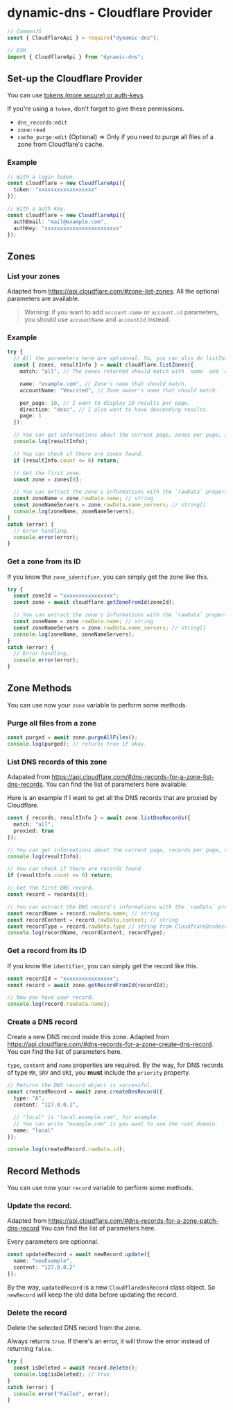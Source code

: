 # dynamic-dns - Cloudflare Provider

```typescript
// CommonJS
const { CloudflareApi } = require("dynamic-dns");

// ESM
import { CloudflareApi } from "dynamic-dns";
```

## Set-up the Cloudflare Provider

You can use [tokens (more secure) or auth-keys](https://dash.cloudflare.com/profile/api-tokens).

If you're using a `token`, don't forget to give these permissions.
- `dns_records:edit`
- `zone:read`
- `cache_purge:edit` (Optional) => Only if you need to purge all files of a zone from Cloudflare's cache.

### Example

```typescript
// With a login token.
const cloudflare = new CloudflareApi({
  token: "xxxxxxxxxxxxxxxxxx"
});

// With a auth key.
const cloudflare = new CloudflareApi({
  authEmail: "mail@example.com",
  authKey: "xxxxxxxxxxxxxxxxxxxxxxxx"
});
```

## Zones

### List your zones

Adapted from <https://api.cloudflare.com/#zone-list-zones>.
All the optional parameters are available.

> Warning: if you want to add `account.name` or `account.id` parameters, you should use `accountName` and `accountId` instead.

### Example

```typescript
try {
  // All the parameters here are optionnal. So, you can also do listZones({})
  const { zones, resultInfo } = await cloudflare.listZones({
    match: "all", // The zones returned should match with `name` and `accountName`.

    name: "example.com", // Zone's name that should match.
    accountName: "Vexcited", // Zone owner's name that should match.

    per_page: 10, // I want to display 10 results per page.
    direction: "desc", // I also want to have descending results.
    page: 1
  });

  // You can get informations about the current page, zones per page, zones count, ...
  console.log(resultInfo); 

  // You can check if there are zones found.
  if (resultInfo.count <= 0) return;

  // Get the first zone.
  const zone = zones[0];

  // You can extract the zone's informations with the `rawData` property.
  const zoneName = zone.rawData.name; // string
  const zoneNameServers = zone.rawData.name_servers; // string[]
  console.log(zoneName, zoneNameServers);
}
catch (error) {
  // Error handling.
  console.error(error);
}
```

### Get a zone from its ID

If you know the `zone_identifier`, you can simply get the zone like this.

```typescript
try {
  const zoneId = "xxxxxxxxxxxxxxxx";
  const zone = await cloudflare.getZoneFromId(zoneId);

  // You can extract the zone's informations with the `rawData` property.
  const zoneName = zone.rawData.name; // string
  const zoneNameServers = zone.rawData.name_servers; // string[]
  console.log(zoneName, zoneNameServers);
}
catch (error) {
  // Error handling.
  console.error(error);
}
```

## Zone Methods

You can use now your `zone` variable to perform some methods.

### Purge all files from a zone

```typescript
const purged = await zone.purgeAllFiles();
console.log(purged); // returns true if okay.
```

### List DNS records of this zone

Adapated from <https://api.cloudflare.com/#dns-records-for-a-zone-list-dns-records>. You can find the list of parameters here available.

Here is an example if I want to get all the DNS records that are proxied by Cloudflare.

```typescript
const { records, resultInfo } = await zone.listDnsRecords({
  match: "all",
  proxied: true
});

// You can get informations about the current page, records per page, records count, ...
console.log(resultInfo);

// You can check if there are records found.
if (resultInfo.count <= 0) return;

// Get the first DNS record.
const record = records[0];

// You can extract the DNS record's informations with the `rawData` property.
const recordName = record.rawData.name; // string
const recordContent = record.rawData.content; // string
const recordType = record.rawData.type // string from CloudflareDnsRecordTypes
console.log(recordName, recordContent, recordType);
```

### Get a record from its ID

If you know the `identifier`, you can simply get the record like this.

```typescript
const recordId = "xxxxxxxxxxxxxxxx";
const record = await zone.getRecordFromId(recordId);

// Now you have your record.
console.log(record.rawData.name);
```

### Create a DNS record

Create a new DNS record inside this zone.
Adapted from <https://api.cloudflare.com/#dns-records-for-a-zone-create-dns-record>. You can find the list of parameters here.

`type`, `content` and `name` properties are required.
By the way, for DNS records of type `MX`, `SRV` and `URI`, you **must** include the `priority` property.

```typescript
// Returns the DNS record object is successful.
const createdRecord = await zone.createDnsRecord({
  type: "A",
  content: "127.0.0.1",

  // "local" is "local.example.com", for example.
  // You can write "example.com" is you want to use the root domain. 
  name: "local"
});

console.log(createdRecord.rawData.id);
```

## Record Methods

You can use now your `record` variable to perform some methods.

### Update the record.

Adapted from <https://api.cloudflare.com/#dns-records-for-a-zone-patch-dns-record> You can find the list of parameters here.

Every parameters are optionnal.

```typescript
const updatedRecord = await newRecord.update({
  name: "newExample",
  content: "127.0.0.2"
});
```

By the way, `updatedRecord` is a new `CloudflareDnsRecord` class object. So `newRecord` will keep the old data before updating the record.

### Delete the record

Delete the selected DNS record from the zone.

Always returns `true`. If there's an error, it will throw the error instead of returning `false`.

```typescript
try {
  const isDeleted = await record.delete();
  console.log(isDeleted); // true 
}
catch (error) {
  console.error("Failed", error);
}
```
